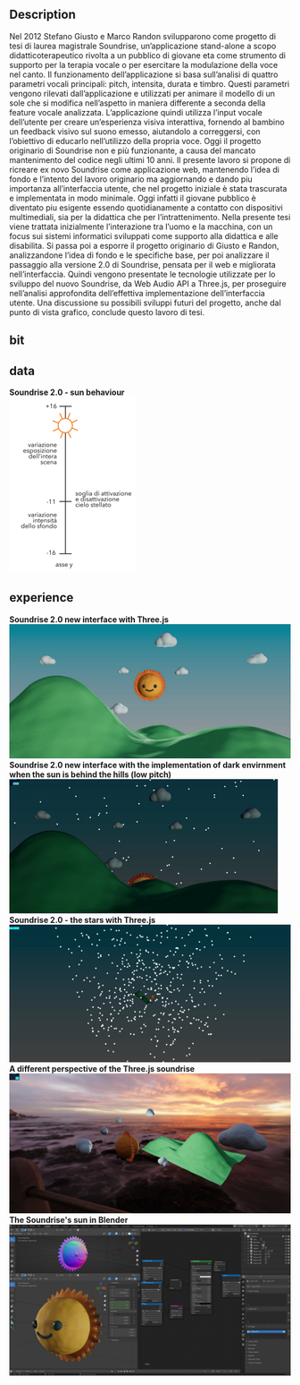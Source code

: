 ## Description
Nel 2012 Stefano Giusto e Marco Randon svilupparono come progetto di tesi di laurea magistrale Soundrise, un’applicazione stand-alone a scopo didatticoterapeutico rivolta a un pubblico di giovane eta come strumento di supporto per la terapia vocale o per esercitare la modulazione della voce nel canto. Il funzionamento dell’applicazione si basa sull’analisi di quattro parametri vocali principali: pitch, intensita, durata e timbro. Questi parametri vengono rilevati dall’applicazione e utilizzati per animare il modello di un sole che si modifica nell’aspetto in maniera differente a seconda della feature vocale analizzata.
L’applicazione quindi utilizza l’input vocale dell’utente per creare un’esperienza visiva interattiva, fornendo al bambino un feedback visivo sul suono emesso, aiutandolo a correggersi, con l’obiettivo di educarlo nell’utilizzo della propria voce.
Oggi il progetto originario di Soundrise non e più funzionante, a causa del mancato mantenimento del codice negli ultimi 10 anni.
Il presente lavoro si propone di ricreare ex novo Soundrise come applicazione web, mantenendo l’idea di fondo e l’intento del lavoro originario ma aggiornando e dando piu importanza all’interfaccia utente, che nel progetto iniziale è stata trascurata e implementata in modo minimale. Oggi infatti il giovane pubblico è diventato piu esigente essendo quotidianamente a contatto con dispositivi multimediali, sia per la didattica che per l’intrattenimento.
Nella presente tesi viene trattata inizialmente l’interazione tra l’uomo e la macchina, con un focus sui sistemi informatici sviluppati come supporto alla didattica
e alle disabilita. Si passa poi a esporre il progetto originario di Giusto e Randon, analizzandone l’idea di fondo e le specifiche base, per poi analizzare il passaggio alla versione 2.0 di Soundrise, pensata per il web e migliorata nell’interfaccia.
Quindi vengono presentate le tecnologie utilizzate per lo sviluppo del nuovo Soundrise, da Web Audio API a Three.js, per proseguire nell’analisi approfondita dell’effettiva implementazione dell’interfaccia utente. Una discussione su possibili sviluppi futuri del progetto, anche dal punto di vista grafico, conclude questo lavoro di tesi.
## bit

## data
**Soundrise 2.0 - sun behaviour**  
![Soundrise 2.0 - sun behaviour](https://github.com/zGiada/soundrise-application/blob/main/2023_Turetta/data/schema-sunbehaviour.png)  

## experience
**Soundrise 2.0 new interface with Three.js**
![Soundrise 2.0 new interface with three js](https://github.com/zGiada/soundrise-application/blob/main/2023_Turetta/experience/nuova%20interfaccia.png)  
**Soundrise 2.0 new interface with the implementation of dark envirnment when the sun is behind the hills (low pitch)**  
![Soundrise 2.0 new interface with the implementation of a dark envirnment when the sun is behind the hills](https://github.com/zGiada/soundrise-application/blob/main/2023_Turetta/experience/nuova%20interfaccia%20-%20buio.png)  
**Soundrise 2.0 - the stars with Three.js**  
![Soundrise 2.0 the implementation of the stars with js](https://github.com/zGiada/soundrise-application/blob/main/2023_Turetta/experience/nuova%20interfaccia%20-%20cielo%20stellato.png)  
**A different perspective of the Three.js soundrise**  
![A different perspective of the three.js soundrise](https://github.com/zGiada/soundrise-application/blob/main/2023_Turetta/experience/threejs.png)  
**The Soundrise's sun in Blender**  
![The soundrise's sun in Blender](https://github.com/zGiada/soundrise-application/blob/main/2023_Turetta/experience/blender.png)